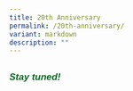 ```yaml
---
title: 20th Anniversary
permalink: /20th-anniversary/
variant: markdown
description: ""
---
```

<h6 style="color:#0B6623;font-family:sans-serif;font-weight:bold;margin-top:30px;"><strong style="font-family:sans-serif;font-size:17px;color:#0B6623;">Stay tuned! </strong></h6>